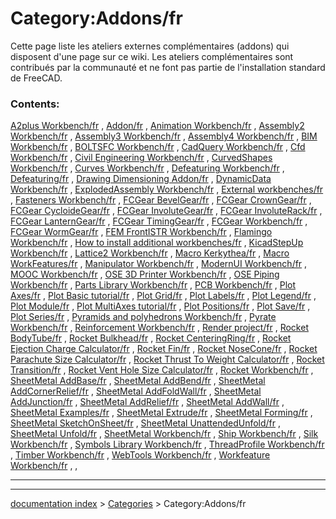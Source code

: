 # Category:Addons/fr
Cette page liste les ateliers externes complémentaires (addons) qui disposent d\'une page sur ce wiki. Les ateliers complémentaires sont contribués par la communauté et ne font pas partie de l\'installation standard de FreeCAD.

### Contents:

[A2plus Workbench/fr](A2plus_Workbench/fr.md) , [Addon/fr](Addon/fr.md) , [Animation Workbench/fr](Animation_Workbench/fr.md) , [Assembly2 Workbench/fr](Assembly2_Workbench/fr.md) , [Assembly3 Workbench/fr](Assembly3_Workbench/fr.md) , [Assembly4 Workbench/fr](Assembly4_Workbench/fr.md) , [BIM Workbench/fr](BIM_Workbench/fr.md) , [BOLTSFC Workbench/fr](BOLTSFC_Workbench/fr.md) , [CadQuery Workbench/fr](CadQuery_Workbench/fr.md) , [Cfd Workbench/fr](Cfd_Workbench/fr.md) , [Civil Engineering Workbench/fr](Civil_Engineering_Workbench/fr.md) , [CurvedShapes Workbench/fr](CurvedShapes_Workbench/fr.md) , [Curves Workbench/fr](Curves_Workbench/fr.md) , [Defeaturing Workbench/fr](Defeaturing_Workbench/fr.md) , [Defeaturing/fr](Defeaturing/fr.md) , [Drawing Dimensioning Addon/fr](Drawing_Dimensioning_Addon/fr.md) , [DynamicData Workbench/fr](DynamicData_Workbench/fr.md) , [ExplodedAssembly Workbench/fr](ExplodedAssembly_Workbench/fr.md) , [External workbenches/fr](External_workbenches/fr.md) , [Fasteners Workbench/fr](Fasteners_Workbench/fr.md) , [FCGear BevelGear/fr](FCGear_BevelGear/fr.md) , [FCGear CrownGear/fr](FCGear_CrownGear/fr.md) , [FCGear CycloideGear/fr](FCGear_CycloideGear/fr.md) , [FCGear InvoluteGear/fr](FCGear_InvoluteGear/fr.md) , [FCGear InvoluteRack/fr](FCGear_InvoluteRack/fr.md) , [FCGear LanternGear/fr](FCGear_LanternGear/fr.md) , [FCGear TimingGear/fr](FCGear_TimingGear/fr.md) , [FCGear Workbench/fr](FCGear_Workbench/fr.md) , [FCGear WormGear/fr](FCGear_WormGear/fr.md) , [FEM FrontISTR Workbench/fr](FEM_FrontISTR_Workbench/fr.md) , [Flamingo Workbench/fr](Flamingo_Workbench/fr.md) , [How to install additional workbenches/fr](How_to_install_additional_workbenches/fr.md) , [KicadStepUp Workbench/fr](KicadStepUp_Workbench/fr.md) , [Lattice2 Workbench/fr](Lattice2_Workbench/fr.md) , [Macro Kerkythea/fr](Macro_Kerkythea/fr.md) , [Macro WorkFeatures/fr](Macro_WorkFeatures/fr.md) , [Manipulator Workbench/fr](Manipulator_Workbench/fr.md) , [ModernUI Workbench/fr](ModernUI_Workbench/fr.md) , [MOOC Workbench/fr](MOOC_Workbench/fr.md) , [OSE 3D Printer Workbench/fr](OSE_3D_Printer_Workbench/fr.md) , [OSE Piping Workbench/fr](OSE_Piping_Workbench/fr.md) , [Parts Library Workbench/fr](Parts_Library_Workbench/fr.md) , [PCB Workbench/fr](PCB_Workbench/fr.md) , [Plot Axes/fr](Plot_Axes/fr.md) , [Plot Basic tutorial/fr](Plot_Basic_tutorial/fr.md) , [Plot Grid/fr](Plot_Grid/fr.md) , [Plot Labels/fr](Plot_Labels/fr.md) , [Plot Legend/fr](Plot_Legend/fr.md) , [Plot Module/fr](Plot_Module/fr.md) , [Plot MultiAxes tutorial/fr](Plot_MultiAxes_tutorial/fr.md) , [Plot Positions/fr](Plot_Positions/fr.md) , [Plot Save/fr](Plot_Save/fr.md) , [Plot Series/fr](Plot_Series/fr.md) , [Pyramids and polyhedrons Workbench/fr](Pyramids_and_polyhedrons_Workbench/fr.md) , [Pyrate Workbench/fr](Pyrate_Workbench/fr.md) , [Reinforcement Workbench/fr](Reinforcement_Workbench/fr.md) , [Render project/fr](Render_project/fr.md) , [Rocket BodyTube/fr](Rocket_BodyTube/fr.md) , [Rocket Bulkhead/fr](Rocket_Bulkhead/fr.md) , [Rocket CenteringRing/fr](Rocket_CenteringRing/fr.md) , [Rocket Ejection Charge Calculator/fr](Rocket_Ejection_Charge_Calculator/fr.md) , [Rocket Fin/fr](Rocket_Fin/fr.md) , [Rocket NoseCone/fr](Rocket_NoseCone/fr.md) , [Rocket Parachute Size Calculator/fr](Rocket_Parachute_Size_Calculator/fr.md) , [Rocket Thrust To Weight Calculator/fr](Rocket_Thrust_To_Weight_Calculator/fr.md) , [Rocket Transition/fr](Rocket_Transition/fr.md) , [Rocket Vent Hole Size Calculator/fr](Rocket_Vent_Hole_Size_Calculator/fr.md) , [Rocket Workbench/fr](Rocket_Workbench/fr.md) , [SheetMetal AddBase/fr](SheetMetal_AddBase/fr.md) , [SheetMetal AddBend/fr](SheetMetal_AddBend/fr.md) , [SheetMetal AddCornerRelief/fr](SheetMetal_AddCornerRelief/fr.md) , [SheetMetal AddFoldWall/fr](SheetMetal_AddFoldWall/fr.md) , [SheetMetal AddJunction/fr](SheetMetal_AddJunction/fr.md) , [SheetMetal AddRelief/fr](SheetMetal_AddRelief/fr.md) , [SheetMetal AddWall/fr](SheetMetal_AddWall/fr.md) , [SheetMetal Examples/fr](SheetMetal_Examples/fr.md) , [SheetMetal Extrude/fr](SheetMetal_Extrude/fr.md) , [SheetMetal Forming/fr](SheetMetal_Forming/fr.md) , [SheetMetal SketchOnSheet/fr](SheetMetal_SketchOnSheet/fr.md) , [SheetMetal UnattendedUnfold/fr](SheetMetal_UnattendedUnfold/fr.md) , [SheetMetal Unfold/fr](SheetMetal_Unfold/fr.md) , [SheetMetal Workbench/fr](SheetMetal_Workbench/fr.md) , [Ship Workbench/fr](Ship_Workbench/fr.md) , [Silk Workbench/fr](Silk_Workbench/fr.md) , [Symbols Library Workbench/fr](Symbols_Library_Workbench/fr.md) , [ThreadProfile Workbench/fr](ThreadProfile_Workbench/fr.md) , [Timber Workbench/fr](Timber_Workbench/fr.md) , [WebTools Workbench/fr](WebTools_Workbench/fr.md) , [Workfeature Workbench/fr](Workfeature_Workbench/fr.md) , ,

_ _ _

---
[documentation index](../README.md) > [Categories](Category_Categories.md) > Category:Addons/fr

